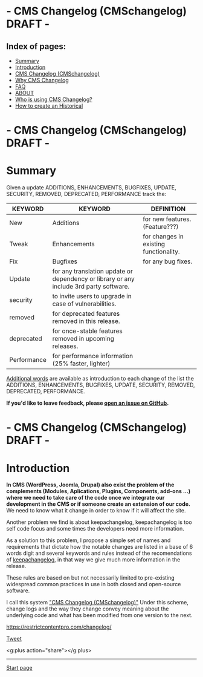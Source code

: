 # - CMS Changelog (CMSchangelog) DRAFT -

Index of pages:
---------------

* [Summary](/README.md#Summary)
* [Introduction](/README.md#Introduction)
* [CMS Changelog (CMSchangelog)](/CHANGELOG.md)
* [Why CMS Changelog](/WHY.md)
* [FAQ](/FAQ.md)
* [ABOUT](/ABOUT.md)
* [Who is using CMS Changelog?](/USERS.md)
* [How to create an Historical](/HISTORICAL.md)


# - CMS Changelog (CMSchangelog) DRAFT -


# <a name="Summary"></a>Summary

Given a update ADDITIONS, ENHANCEMENTS, BUGFIXES, UPDATE, SECURITY, REMOVED, DEPRECATED, PERFORMANCE track the:

KEYWORD|KEYWORD | DEFINITION
--------|--------|--------
New | Additions| for new features. (Feature???)
Tweak | Enhancements| for changes in existing functionality.
Fix | Bugfixes| for any bug fixes.
 | Update |  for any translation update or dependency or library or any include 3rd party software.
 | security| to invite users to upgrade in case of vulnerabilities.
 | removed| for deprecated features removed in this release.
 | deprecated| for once-stable features removed in upcoming releases.
 | Performance| for performance information (25% faster, lighter)

[Additional words](/CHANGELOG.md) are available as introduction to each change of the list the ADDITIONS, ENHANCEMENTS, BUGFIXES, UPDATE, SECURITY, REMOVED, DEPRECATED, PERFORMANCE.
  
**If you'd like to leave feedback, please [open an issue on GitHub](https://github.com/Software-Development-Guidelines/CMSchangelog/issues).**
  
# - CMS Changelog (CMSchangelog) DRAFT -  

# <a name="Introduction"></a>Introduction
**In CMS (WordPress, Joomla, Drupal) also exist the problem of the complements (Modules, Aplications, Plugins, Components, add-ons ...) where we need to take care of the code once we integrate our development in the CMS or if someone create an extension of our code.** We need to know what it change in order to know if it will affect the site.

Another problem we find is about keepachangelog, keepachangelog is too self code focus and some times the developers need more information.

As a solution to this problem, I propose a simple set of names and requirements that dictate how the notable changes are listed in a base of 6 words digit and several keywords and rules instead of the recomendations of [keepachangelog](http://keepachangelog.com/), in that way we give much more information in the release.

These rules are based on but not necessarily limited to pre-existing widespread common practices in use in both closed and open-source software.


I call this system ["CMS Changelog (CMSchangelog)"](/CHANGELOG.md) Under this scheme, change logs and the way they change convey meaning about the underlying code and what has been modified from one version to the next.


https://restrictcontentpro.com/changelog/

   <a href="https://twitter.com/share" class="twitter-share-button" data-show-count="false">Tweet</a><script async src="//platform.twitter.com/widgets.js" charset="utf-8"></script>
   
   <script src="https://apis.google.com/js/platform.js" async defer></script>
   <g:plus action="share"></g:plus>
 
---



[Start page](./)
